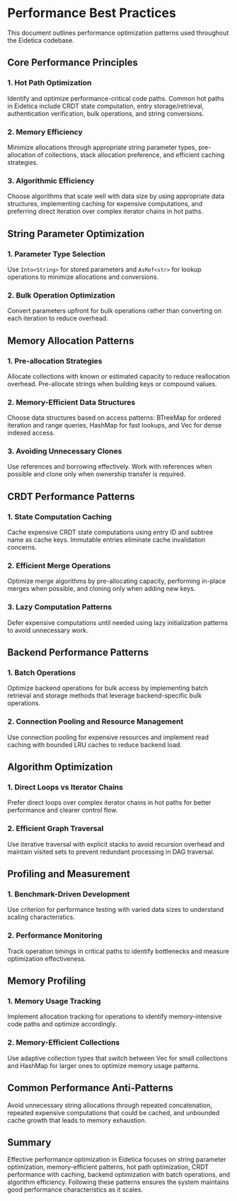 # Performance Best Practices

This document outlines performance optimization patterns used throughout the Eidetica codebase.

## Core Performance Principles

### 1. **Hot Path Optimization**

Identify and optimize performance-critical code paths. Common hot paths in Eidetica include CRDT state computation, entry storage/retrieval, authentication verification, bulk operations, and string conversions.

### 2. **Memory Efficiency**

Minimize allocations through appropriate string parameter types, pre-allocation of collections, stack allocation preference, and efficient caching strategies.

### 3. **Algorithmic Efficiency**

Choose algorithms that scale well with data size by using appropriate data structures, implementing caching for expensive computations, and preferring direct iteration over complex iterator chains in hot paths.

## String Parameter Optimization

### 1. **Parameter Type Selection**

Use `Into<String>` for stored parameters and `AsRef<str>` for lookup operations to minimize allocations and conversions.

### 2. **Bulk Operation Optimization**

Convert parameters upfront for bulk operations rather than converting on each iteration to reduce overhead.

## Memory Allocation Patterns

### 1. **Pre-allocation Strategies**

Allocate collections with known or estimated capacity to reduce reallocation overhead. Pre-allocate strings when building keys or compound values.

### 2. **Memory-Efficient Data Structures**

Choose data structures based on access patterns: BTreeMap for ordered iteration and range queries, HashMap for fast lookups, and Vec for dense indexed access.

### 3. **Avoiding Unnecessary Clones**

Use references and borrowing effectively. Work with references when possible and clone only when ownership transfer is required.

## CRDT Performance Patterns

### 1. **State Computation Caching**

Cache expensive CRDT state computations using entry ID and subtree name as cache keys. Immutable entries eliminate cache invalidation concerns.

### 2. **Efficient Merge Operations**

Optimize merge algorithms by pre-allocating capacity, performing in-place merges when possible, and cloning only when adding new keys.

### 3. **Lazy Computation Patterns**

Defer expensive computations until needed using lazy initialization patterns to avoid unnecessary work.

## Backend Performance Patterns

### 1. **Batch Operations**

Optimize backend operations for bulk access by implementing batch retrieval and storage methods that leverage backend-specific bulk operations.

### 2. **Connection Pooling and Resource Management**

Use connection pooling for expensive resources and implement read caching with bounded LRU caches to reduce backend load.

## Algorithm Optimization

### 1. **Direct Loops vs Iterator Chains**

Prefer direct loops over complex iterator chains in hot paths for better performance and clearer control flow.

### 2. **Efficient Graph Traversal**

Use iterative traversal with explicit stacks to avoid recursion overhead and maintain visited sets to prevent redundant processing in DAG traversal.

## Profiling and Measurement

### 1. **Benchmark-Driven Development**

Use criterion for performance testing with varied data sizes to understand scaling characteristics.

### 2. **Performance Monitoring**

Track operation timings in critical paths to identify bottlenecks and measure optimization effectiveness.

## Memory Profiling

### 1. **Memory Usage Tracking**

Implement allocation tracking for operations to identify memory-intensive code paths and optimize accordingly.

### 2. **Memory-Efficient Collections**

Use adaptive collection types that switch between Vec for small collections and HashMap for larger ones to optimize memory usage patterns.

## Common Performance Anti-Patterns

Avoid unnecessary string allocations through repeated concatenation, repeated expensive computations that could be cached, and unbounded cache growth that leads to memory exhaustion.

## Summary

Effective performance optimization in Eidetica focuses on string parameter optimization, memory-efficient patterns, hot path optimization, CRDT performance with caching, backend optimization with batch operations, and algorithm efficiency. Following these patterns ensures the system maintains good performance characteristics as it scales.
